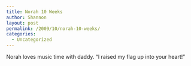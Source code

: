 ```yaml
---
title: Norah 10 Weeks
author: Shannon
layout: post
permalink: /2009/10/norah-10-weeks/
categories:
  - Uncategorized
---
```

Norah loves music time with daddy. &#8220;I raised my flag up into your heart!&#8221;